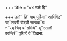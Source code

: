 +++
title = "०४ उतो हि"

+++
उतो᳓ हि᳓ वाम् पूर्विया᳓ आविविद्र᳓  
ऋ᳓तावरी रोदसी सत्यवा᳓चः  
न᳓रश् चिद् वां समिथे᳓ शू᳓रसातौ  
ववन्दिरे᳓ पृथिवि वे᳓विदानाः